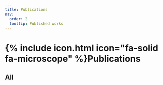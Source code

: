 ```yaml
---
title: Publications
nav:
  order: 2
  tooltip: Published works
---
```


# {% include icon.html icon="fa-solid fa-microscope" %}Publications

## All
